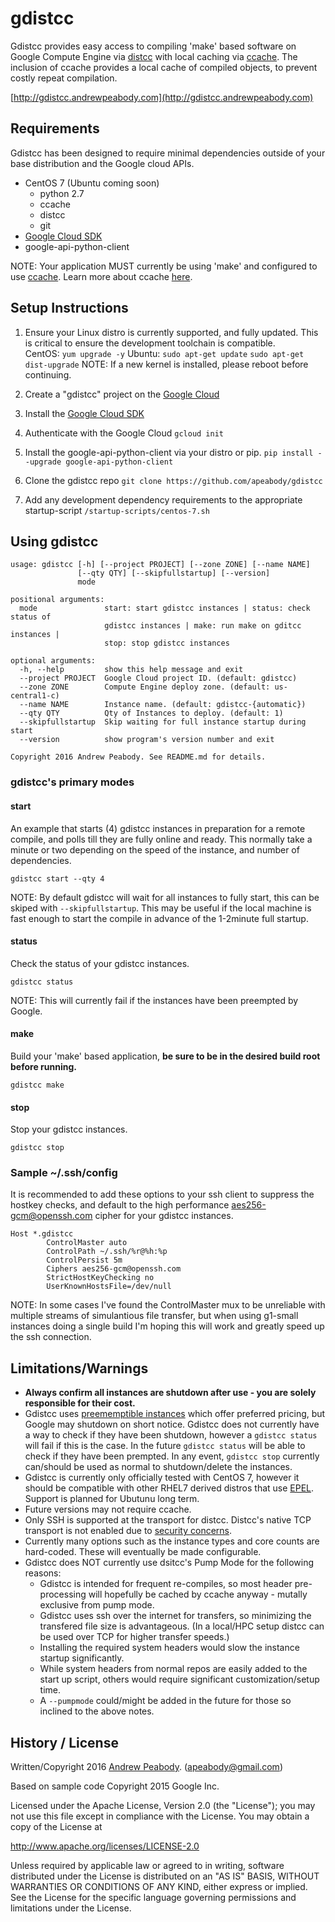 # gdistcc

Gdistcc provides easy access to compiling 'make' based software on Google Compute Engine via [distcc](https://github.com/distcc/distcc) with local caching via [ccache](https://ccache.samba.org/).  The inclusion of ccache provides a local cache of compiled objects, to prevent costly repeat compilation.

[http://gdistcc.andrewpeabody.com](http://gdistcc.andrewpeabody.com)

## Requirements

Gdistcc has been designed to require minimal dependencies outside of your base distribution and the Google cloud APIs.

 - CentOS 7 (Ubuntu coming soon)
   - python 2.7
   - ccache
   - distcc
   - git
 - [Google Cloud SDK](https://cloud.google.com/sdk/)
 - google-api-python-client

NOTE: Your application MUST currently be using 'make' and configured to use [ccache](https://ccache.samba.org/).  Learn more about ccache [here](http://blog.andrewpeabody.com/2016/06/faster-re-compiling.html).

## Setup Instructions

1. Ensure your Linux distro is currently supported, and fully updated.  This is critical to ensure the development toolchain is compatible.  
CentOS:
`yum upgrade -y`
Ubuntu:
`sudo apt-get update`
`sudo apt-get dist-upgrade`
NOTE: If a new kernel is installed, please reboot before continuing.

2. Create a "gdistcc" project on the [Google Cloud](https://console.cloud.google.com/)
3. Install the [Google Cloud SDK](https://cloud.google.com/sdk/)
4. Authenticate with the Google Cloud
`gcloud init`

5. Install the google-api-python-client via your distro or pip.
`pip install --upgrade google-api-python-client`

6. Clone the gdistcc repo
`git clone https://github.com/apeabody/gdistcc`

7. Add any development dependency requirements to the appropriate startup-script
`/startup-scripts/centos-7.sh`

## Using gdistcc
```
usage: gdistcc [-h] [--project PROJECT] [--zone ZONE] [--name NAME]
               [--qty QTY] [--skipfullstartup] [--version]
               mode

positional arguments:
  mode               start: start gdistcc instances | status: check status of
                     gdistcc instances | make: run make on gditcc instances |
                     stop: stop gdistcc instances

optional arguments:
  -h, --help         show this help message and exit
  --project PROJECT  Google Cloud project ID. (default: gdistcc)
  --zone ZONE        Compute Engine deploy zone. (default: us-central1-c)
  --name NAME        Instance name. (default: gdistcc-{automatic})
  --qty QTY          Qty of Instances to deploy. (default: 1)
  --skipfullstartup  Skip waiting for full instance startup during start
  --version          show program's version number and exit

Copyright 2016 Andrew Peabody. See README.md for details.
```

### gdistcc's primary modes

#### start

An example that starts (4) gdistcc instances in preparation for a remote compile, and polls till they are fully online and ready.  This normally take a minute or two depending on the speed of the instance, and number of dependencies.

`gdistcc start --qty 4`

NOTE: By default gdistcc will wait for all instances to fully start, this can be skiped with `--skipfullstartup`.  This may be useful if the local machine is fast enough to start the compile in advance of the 1-2minute full startup.

#### status

Check the status of your gdistcc instances.

`gdistcc status`

NOTE: This will currently fail if the instances have been preempted by Google.

#### make

Build your 'make' based application, **be sure to be in the desired build root before running.**

`gdistcc make`

#### stop

Stop your gdistcc instances.

`gdistcc stop`

### Sample ~/.ssh/config

It is recommended to add these options to your ssh client to suppress the hostkey checks, and default to the high performance aes256-gcm@openssh.com cipher for your gdistcc instances.

```
Host *.gdistcc
        ControlMaster auto
        ControlPath ~/.ssh/%r@%h:%p
        ControlPersist 5m
        Ciphers aes256-gcm@openssh.com
        StrictHostKeyChecking no
        UserKnownHostsFile=/dev/null
```
NOTE: In some cases I've found the ControlMaster mux to be unreliable with multiple streams of simulantious file transfer, but when using g1-small instances doing a single build I'm hoping this will work and greatly speed up the ssh connection.

## Limitations/Warnings

- **Always confirm all instances are shutdown after use - you are solely responsible for their cost.**
- Gdistcc uses [preememptible instances](https://cloud.google.com/compute/docs/instances/preemptible) which offer preferred pricing, but Google may shutdown on short notice.  Gdistcc does not currently have a way to check if they have been shutdown, however a `gdistcc status` will fail if this is the case.  In the future `gdistcc status` will be able to check if they have been prempted.  In any event, `gdistcc stop` currently can/should be used as normal to shutdown/delete the instances.
- Gdistcc is currently only officially tested with CentOS 7, however it should be compatible with other RHEL7 derived distros that use [EPEL](https://fedoraproject.org/wiki/EPEL).  Support is planned for Ubutunu long term.
- Future versions may not require ccache.
- Only SSH is supported at the transport for distcc.  Distcc's native TCP transport is not enabled due to [security concerns](https://www.cvedetails.com/cve/2004-2687).
- Currently many options such as the instance types and core counts are hard-coded.  These will eventually be made configurable.
- Gdistcc does NOT currently use dsitcc's Pump Mode for the following reasons:
  - Gdistcc is intended for frequent re-compiles, so most header pre-processing will hopefully be cached by ccache anyway - mutally exclusive from pump mode.
  - Gdistcc uses ssh over the internet for transfers, so minimizing the transfered file size is advantageous. (In a local/HPC setup distcc can be used over TCP for higher transfer speeds.)
  - Installing the required system headers would slow the instance startup significantly.
  - While system headers from normal repos are easily added to the start up script, others would require significant customization/setup time.
  - A `--pumpmode` could/might be added in the future for those so inclined to the above notes.

## History / License
Written/Copyright 2016 [Andrew Peabody](https://github.com/apeabody). (apeabody@gmail.com)

Based on sample code Copyright 2015 Google Inc.

Licensed under the Apache License, Version 2.0 (the "License");
you may not use this file except in compliance with the License.
You may obtain a copy of the License at

   http://www.apache.org/licenses/LICENSE-2.0

Unless required by applicable law or agreed to in writing, software
distributed under the License is distributed on an "AS IS" BASIS,
WITHOUT WARRANTIES OR CONDITIONS OF ANY KIND, either express or implied.
See the License for the specific language governing permissions and
limitations under the License.

